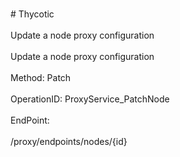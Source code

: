 <br>#     Thycotic</br>
<br>Update a node proxy configuration</br>
<br>Update a node proxy configuration</br>
<br>Method: Patch</br>
<br>OperationID: ProxyService_PatchNode</br>
<br>EndPoint:</br>
<br>/proxy/endpoints/nodes/{id}</br>

